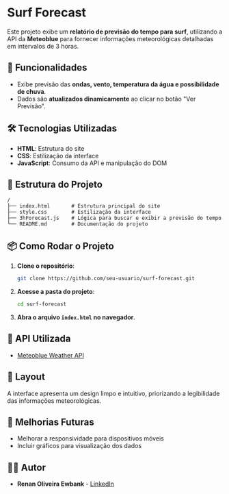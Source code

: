 # Surf Forecast

Este projeto exibe um **relatório de previsão do tempo para surf**, utilizando a API da **Meteoblue** para fornecer informações meteorológicas detalhadas em intervalos de 3 horas.

## 🚀 Funcionalidades
- Exibe previsão das **ondas, vento, temperatura da água e possibilidade de chuva**.
- Dados são **atualizados dinamicamente** ao clicar no botão "Ver Previsão".

## 🛠️ Tecnologias Utilizadas
- **HTML**: Estrutura do site
- **CSS**: Estilização da interface
- **JavaScript**: Consumo da API e manipulação do DOM

## 📂 Estrutura do Projeto
```
/
├── index.html       # Estrutura principal do site
├── style.css        # Estilização da interface
├── 3hForecast.js    # Lógica para buscar e exibir a previsão do tempo
└── README.md        # Documentação do projeto
```

## 📦 Como Rodar o Projeto
1. **Clone o repositório**:
   ```sh
   git clone https://github.com/seu-usuario/surf-forecast.git
   ```
2. **Acesse a pasta do projeto**:
   ```sh
   cd surf-forecast
   ```
3. **Abra o arquivo `index.html` no navegador**.

## 🔗 API Utilizada
- [Meteoblue Weather API](https://content.meteoblue.com/en)

## 🎨 Layout
A interface apresenta um design limpo e intuitivo, priorizando a legibilidade das informações meteorológicas.

## 📌 Melhorias Futuras
- Melhorar a responsividade para dispositivos móveis
- Incluir gráficos para visualização dos dados

## 🏄‍♂️ Autor
- **Renan Oliveira Ewbank** - [LinkedIn](https://www.linkedin.com/in/renanewbank/)

